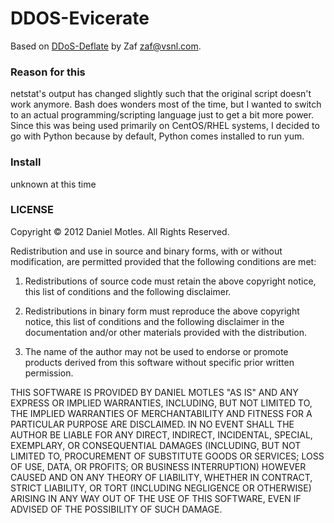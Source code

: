 # DDOS-Evicerate

Based on [DDoS-Deflate](http://deflate.medialayer.com/) by Zaf <zaf@vsnl.com>.

### Reason for this

netstat's output has changed slightly such that the original script doesn't work anymore. Bash does wonders most of the time, but I wanted to switch to an actual programming/scripting language just to get a bit more power. Since this was being used primarily on CentOS/RHEL systems, I decided to go with Python because by default, Python comes installed to run yum.

### Install

unknown at this time

### LICENSE

Copyright © 2012 Daniel Motles. All Rights Reserved.

Redistribution and use in source and binary forms, with or without modification, are permitted provided that the following conditions are met:

1. Redistributions of source code must retain the above copyright notice, this list of conditions and the following disclaimer.

2. Redistributions in binary form must reproduce the above copyright notice, this list of conditions and the following disclaimer in the documentation and/or other materials provided with the distribution.

3. The name of the author may not be used to endorse or promote products derived from this software without specific prior written permission.

THIS SOFTWARE IS PROVIDED BY DANIEL MOTLES "AS IS" AND ANY EXPRESS OR IMPLIED WARRANTIES, INCLUDING, BUT NOT LIMITED TO, THE IMPLIED WARRANTIES OF MERCHANTABILITY AND FITNESS FOR A PARTICULAR PURPOSE ARE DISCLAIMED. IN NO EVENT SHALL THE AUTHOR BE LIABLE FOR ANY DIRECT, INDIRECT, INCIDENTAL, SPECIAL, EXEMPLARY, OR CONSEQUENTIAL DAMAGES (INCLUDING, BUT NOT LIMITED TO, PROCUREMENT OF SUBSTITUTE GOODS OR SERVICES; LOSS OF USE, DATA, OR PROFITS; OR BUSINESS INTERRUPTION) HOWEVER CAUSED AND ON ANY THEORY OF LIABILITY, WHETHER IN CONTRACT, STRICT LIABILITY, OR TORT (INCLUDING NEGLIGENCE OR OTHERWISE) ARISING IN ANY WAY OUT OF THE USE OF THIS SOFTWARE, EVEN IF ADVISED OF THE POSSIBILITY OF SUCH DAMAGE.
